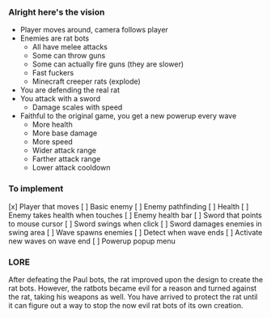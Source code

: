 ### Alright here's the vision

- Player moves around, camera follows player
- Enemies are rat bots
    - All have melee attacks
    - Some can throw guns
    - Some can actually fire guns (they are slower)
    - Fast fuckers
    - Minecraft creeper rats (explode)
- You are defending the real rat
- You attack with a sword
    - Damage scales with speed
- Faithful to the original game, you get a new powerup every wave
    - More health
    - More base damage
    - More speed
    - Wider attack range
    - Farther attack range
    - Lower attack cooldown

### To implement
[x] Player that moves
[ ] Basic enemy
[ ] Enemy pathfinding
[ ] Health
[ ] Enemy takes health when touches
[ ] Enemy health bar
[ ] Sword that points to mouse cursor
[ ] Sword swings when click
[ ] Sword damages enemies in swing area
[ ] Wave spawns enemies
[ ] Detect when wave ends
[ ] Activate new waves on wave end
[ ] Powerup popup menu

### LORE
After defeating the Paul bots, the rat improved upon the design to create the rat bots. However, the ratbots became evil for a reason and turned against the rat, taking his weapons as well. You have arrived to protect the rat until it can figure out a way to stop the now evil rat bots of its own creation.
